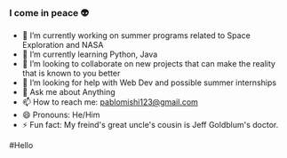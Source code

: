 ### I come in peace 👽
- 🔭 I’m currently working on summer programs related to Space Exploration and NASA
- 🌱 I’m currently learning Python, Java
- 👯 I’m looking to collaborate on new projects that can make the reality that is known to you better
- 🤔 I’m looking for help with Web Dev and possible summer internships
- 💬 Ask me about Anything 
- 📫 How to reach me: pablomishi123@gmail.com
- 😄 Pronouns: He/Him
- ⚡ Fun fact: My freind's great uncle's cousin is Jeff Goldblum's doctor. 


#Hello




<!--
**mishthefish/mishthefish** is a ✨ _special_ ✨ repository because its `README.md` (this file) appears on your GitHub profile.

Here are some ideas to get you started:

- 🔭 I’m currently working on summer programs related to Space Exploration and NASA
- 🌱 I’m currently learning Python, Java
- 👯 I’m looking to collaborate on new projects that can make the reality that is known to you better
- 🤔 I’m looking for help with Web Dev
- 💬 Ask me about Anything 
- 📫 How to reach me: pablomishi123@gmail.com
- 😄 Pronouns: He/Him
- ⚡ Fun fact: My freind's great uncle's cousin is Jeff Goldblum's doctor. 
-->
